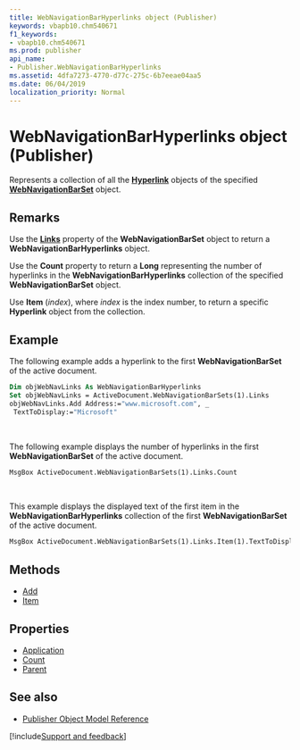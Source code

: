 ```yaml
---
title: WebNavigationBarHyperlinks object (Publisher)
keywords: vbapb10.chm540671
f1_keywords:
- vbapb10.chm540671
ms.prod: publisher
api_name:
- Publisher.WebNavigationBarHyperlinks
ms.assetid: 4dfa7273-4770-d77c-275c-6b7eeae04aa5
ms.date: 06/04/2019
localization_priority: Normal
---
```



# WebNavigationBarHyperlinks object (Publisher)

Represents a collection of all the **[Hyperlink](publisher.hyperlink.md)** objects of the specified **[WebNavigationBarSet](publisher.webnavigationbarset.md)** object.
 
## Remarks

Use the **[Links](publisher.webnavigationbarset.links.md)** property of the **WebNavigationBarSet** object to return a **WebNavigationBarHyperlinks** object. 

Use the **Count** property to return a **Long** representing the number of hyperlinks in the **WebNavigationBarHyperlinks** collection of the specified **WebNavigationBarSet** object. 

Use **Item** (_index_), where _index_ is the index number, to return a specific **Hyperlink** object from the collection. 

## Example

The following example adds a hyperlink to the first **WebNavigationBarSet** of the active document.

```vb
Dim objWebNavLinks As WebNavigationBarHyperlinks 
Set objWebNavLinks = ActiveDocument.WebNavigationBarSets(1).Links 
objWebNavLinks.Add Address:="www.microsoft.com", _ 
 TextToDisplay:="Microsoft"
```

<br/>

The following example displays the number of hyperlinks in the first **WebNavigationBarSet** of the active document.

```vb
MsgBox ActiveDocument.WebNavigationBarSets(1).Links.Count
```

<br/>

This example displays the displayed text of the first item in the **WebNavigationBarHyperlinks** collection of the first **WebNavigationBarSet** of the active document.

```vb
MsgBox ActiveDocument.WebNavigationBarSets(1).Links.Item(1).TextToDisplay
```


## Methods

- [Add](Publisher.WebNavigationBarHyperlinks.Add.md)
- [Item](Publisher.WebNavigationBarHyperlinks.Item.md)

## Properties

- [Application](Publisher.WebNavigationBarHyperlinks.Application.md)
- [Count](Publisher.WebNavigationBarHyperlinks.Count.md)
- [Parent](Publisher.WebNavigationBarHyperlinks.Parent.md)

## See also

- [Publisher Object Model Reference](overview/publisher/object-model.md)



[!include[Support and feedback](~/includes/feedback-boilerplate.md)]